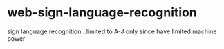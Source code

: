 # web-sign-language-recognition
sign language recognition ..limited to A-J only since have limited machine power
